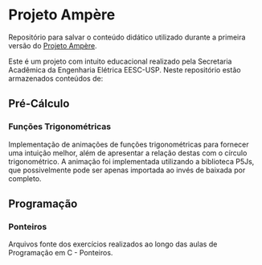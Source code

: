 # Projeto Ampère

Repositório para salvar o conteúdo didático utilizado durante a primeira versão do [Projeto Ampère](https://www.youtube.com/channel/UCCIw2l3rNCepuZsugA4BC7w).

Este é um projeto com intuito educacional realizado pela Secretaria Acadêmica da Engenharia Elétrica EESC-USP. Neste repositório estão armazenados conteúdos de:

## Pré-Cálculo

### Funções Trigonométricas

Implementação de animações de funções trigonométricas para fornecer uma intuição melhor, além de apresentar a relação destas com o círculo trigonométrico. A animação foi implementada utilizando a biblioteca P5Js, que possivelmente pode ser apenas importada ao invés de baixada por completo.

## Programação

### Ponteiros

Arquivos fonte dos exercícios realizados ao longo das aulas de Programação em C - Ponteiros.
